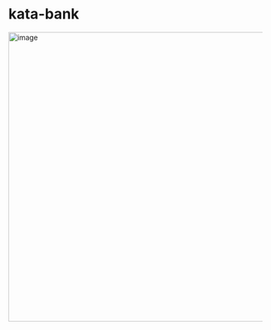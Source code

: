 # kata-bank
<img width="574" alt="image" src="https://github.com/user-attachments/assets/6260c940-ff7c-4283-a494-0f7f70d70d85" />
